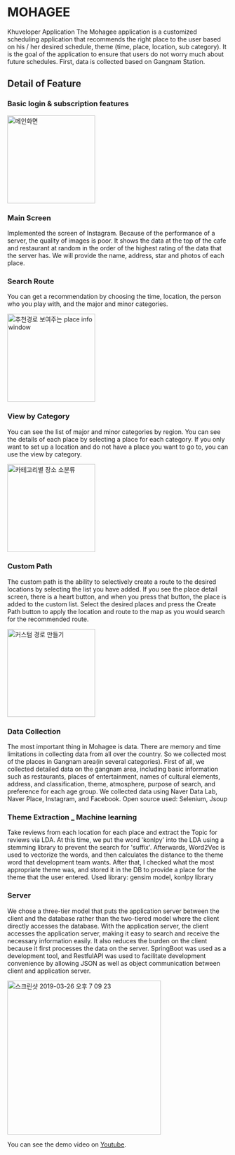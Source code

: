 # MOHAGEE
Khuveloper
Application
The Mohagee application is a customized scheduling application that recommends the right place to the user based on his / her desired schedule, theme (time, place, location, sub category). It is the goal of the application to ensure that users do not worry much about future schedules.
First, data is collected based on Gangnam Station.

## Detail of Feature
### Basic login & subscription features
<img width="200" alt="메인화면" src="https://user-images.githubusercontent.com/35221733/54988497-ee00ed80-4ff9-11e9-9bbe-01e73c486e65.png">

### Main Screen
Implemented the screen of Instagram. Because of the performance of a server, the quality of images is poor.
It shows the data at the top of the cafe and restaurant at random in the order of the highest rating of the data that the server has. We will provide the name, address, star and photos of each place.

### Search Route
You can get a recommendation by choosing the time, location, the person who you play with, and the major and minor categories.

<img width="200" alt="추천경로 보여주는 place info window" src="https://user-images.githubusercontent.com/35221733/54988601-21dc1300-4ffa-11e9-99f7-b102d2ffa1c8.PNG">


### View by Category
You can see the list of major and minor categories by region. You can see the details of each place by selecting a place for each category. If you only want to set up a location and do not have a place you want to go to, you can use the view by category.

<img width="200" alt="카테고리별 장소 소분류" src="https://user-images.githubusercontent.com/35221733/54988652-3fa97800-4ffa-11e9-912f-646109f237c5.PNG">

### Custom Path
The custom path is the ability to selectively create a route to the desired locations by selecting the list you have added.
If you see the place detail screen, there is a heart button, and when you press that button, the place is added to the custom list.
Select the desired places and press the Create Path button to apply the location and route to the map as you would search for the recommended route.

<img width="200" alt="커스텀 경로 만들기" src="https://user-images.githubusercontent.com/35221733/54988681-4f28c100-4ffa-11e9-9e97-be7bc36ae708.PNG">

### Data Collection
The most important thing in Mohagee is data. There are memory and time limitations in collecting data from all over the country. So we collected most of the places in Gangnam area(in several categories).
First of all, we collected detailed data on the gangnam area, including basic information such as restaurants, places of entertainment, names of cultural elements, address, and classification, theme, atmosphere, purpose of search, and preference for each age group. We collected data using Naver Data Lab, Naver Place, Instagram, and Facebook.
Open source used: Selenium, Jsoup


### Theme Extraction _ Machine learning
Take reviews from each location for each place and extract the Topic for reviews via LDA. At this time, we put the word 'konlpy' into the LDA using a stemming library to prevent the search for 'suffix'.
Afterwards, Word2Vec is used to vectorize the words, and then calculates the distance to the theme word that development team wants. After that, I checked what the most appropriate theme was, and stored it in the DB to provide a place for the theme that the user entered.
Used library: gensim model, konlpy library

### Server
We chose a three-tier model that puts the application server between the client and the database rather than the two-tiered model where the client directly accesses the database. With the application server, the client accesses the application server, making it easy to search and receive the necessary information easily. It also reduces the burden on the client because it first processes the data on the server. SpringBoot was used as a development tool, and RestfulAPI was used to facilitate development convenience by allowing JSON as well as object communication between client and application server.

<img width="350" alt="스크린샷 2019-03-26 오후 7 09 23" src="https://user-images.githubusercontent.com/35221733/54988893-b9d9fc80-4ffa-11e9-86d9-e5f168eeffa0.png">


You can see the demo video on [Youtube](https://youtu.be/WwgLIeJR2jw).

